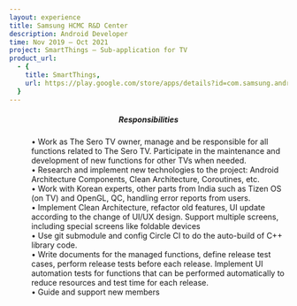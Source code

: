```yaml
---
layout: experience
title: Samsung HCMC R&D Center
description: Android Developer
time: Nov 2019 – Oct 2021
project: SmartThings – Sub-application for TV
product_url:
  - {
    title: SmartThings,
    url: https://play.google.com/store/apps/details?id=com.samsung.android.oneconnect
  }
---
```


<center><h5>Responsibilities</h5></center>
<div>
    <dl>
        <dd>• Work as The Sero TV owner, manage and be responsible for all functions related to The Sero TV. Participate in the maintenance and development of new functions for other TVs when needed.</dd>
        <dd>• Research and implement new technologies to the project: Android Architecture Components, Clean Architecture, Coroutines, etc.</dd>
        <dd>• Work with Korean experts, other parts from India such as Tizen OS (on TV) and OpenGL, QC, handling error reports from users.</dd>
        <dd>• Implement Clean Architecture, refactor old features, UI update according to the change of UI/UX design. Support multiple screens, including special screens like foldable devices</dd>
        <dd>• Use git submodule and config Circle CI to do the auto-build of C++ library code.</dd>
        <dd>• Write documents for the managed functions, define release test cases, perform release tests before each release. Implement UI automation tests for functions that can be performed automatically to reduce resources and test time for each release. </dd>
        <dd>• Guide and support new members</dd>
    </dl>
</div>